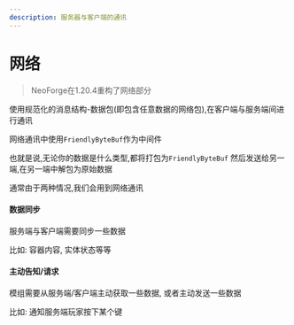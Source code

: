 ```yaml
---
description: 服务器与客户端的通讯
---
```


# 网络

> NeoForge在1.20.4重构了网络部分

使用规范化的消息结构-数据包(即包含任意数据的网络包),在客户端与服务端间进行通讯

网络通讯中使用`FriendlyByteBuf`作为中间件

也就是说,无论你的数据是什么类型,都将打包为`FriendlyByteBuf` 然后发送给另一端,在另一端中解包为原始数据

通常由于两种情况,我们会用到网络通讯

#### 数据同步

服务端与客户端需要同步一些数据

比如: 容器内容, 实体状态等等

#### 主动告知/请求

模组需要从服务端/客户端主动获取一些数据, 或者主动发送一些数据

比如: 通知服务端玩家按下某个键